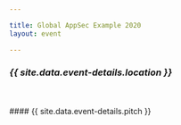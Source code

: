 ```yaml
---

title: Global AppSec Example 2020
layout: event

---
```


<!-- rebuild 1 -->

### ***{{ site.data.event-details.location }}***
<br>
<br>
#### {{ site.data.event-details.pitch }}



